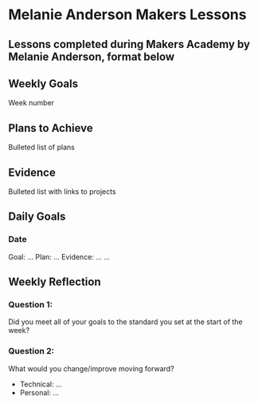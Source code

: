 # Melanie Anderson Makers Lessons #
## Lessons completed during Makers Academy by Melanie Anderson, format below ##
## Weekly Goals ##
Week number
## Plans to Achieve ##
Bulleted list of plans
## Evidence ##
Bulleted list with links to projects
## Daily Goals ##
### Date ###
Goal: ...
Plan: ...
Evidence: ...
...
## Weekly Reflection ##
### Question 1: ###
Did you meet all of your goals to the standard you set at the start of the week?
### Question 2: ###
What would you change/improve moving forward?
- Technical: ...
- Personal: ...
